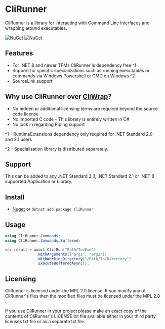 # CliRunner
CliRunner is a library for interacting with Command Line Interfaces and wrapping around executables.

[![NuGet](https://img.shields.io/nuget/v/CliRunner.svg)](https://www.nuget.org/packages/CliRunner/) 
[![NuGet](https://img.shields.io/nuget/dt/CliRunner.svg)](https://www.nuget.org/packages/CliRunner/)


## Features
* For .NET 8 and newer TFMs CliRunner is dependency free ^1
* Support for specific specializations such as running executables or commands via Windows Powershell or CMD on Windows ^2
* SourceLink support

## Why use CliRunner over [CliWrap](https://github.com/Tyrrrz/CliWrap/)?
* No hidden or additional licensing terms are required beyond the source code license
* No imported C code - This library is entirely written in C#
* No lock in regarding Piping support

^1 - RuntimeExtensions dependency only required for .NET Standard 2.0 and 2.1 users

^2 - Specialization library is distributed separately.

## Support 
This can be added to any .NET Standard 2.0, .NET Standard 2.1 or .NET 8 supported Application or Library.

## Install
* [Nuget](https://nuget.org/packages/) or ``dotnet add package CliRunner``

## Usage


```csharp
using CliRunner.Commands;
using CliRunner.Commands.Buffered;

var result = await Cli.Run("Path/To/Exe")
              .WithArguments(["arg1", "arg2"])
              .WithWorkingDirectory("/Path/To/Directory")
              .ExecuteBufferedAsync();
```

## Licensing
CliRunner is licensed under the MPL 2.0 license. If you modify any of CliRunner's files then the modified files must be licensed under the MPL 2.0 .

If you use CliRunner in your project please make an exact copy of the contents of CliRunner's LICENSE.txt file available either in your third party licenses txt file or as a separate txt file.
